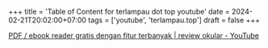 +++
title = 'Table of Content for terlampau dot top youtube'
date = 2024-02-21T20:02:00+07:00
tags = ['youtube', 'terlampau.top']
draft = false
+++

[PDF / ebook reader gratis dengan fitur terbanyak | review okular - YouTube](https://youtu.be/l_NHjvOfjLw)

